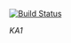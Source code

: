 [![Build Status](https://travis-ci.org/UlrikHolm/KA1.svg?branch=master)](https://travis-ci.org/UlrikHolm/KA1)

*KA1*
